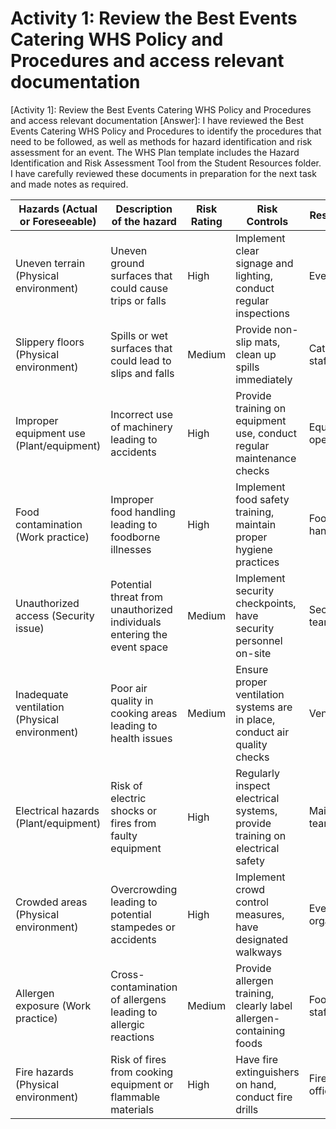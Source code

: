 # Activity 1: Review the Best Events Catering WHS Policy and Procedures and access relevant documentation

[Activity 1]: Review the Best Events Catering WHS Policy and Procedures and access relevant documentation
[Answer]: 
I have reviewed the Best Events Catering WHS Policy and Procedures to identify the procedures that need to be followed, as well as methods for hazard identification and risk assessment for an event. The WHS Plan template includes the Hazard Identification and Risk Assessment Tool from the Student Resources folder. I have carefully reviewed these documents in preparation for the next task and made notes as required.

| Hazards (Actual or Foreseeable) | Description of the hazard | Risk Rating | Risk Controls | Responsible |
|---------------------------------|---------------------------|-------------|---------------|-------------|
| Uneven terrain (Physical environment) | Uneven ground surfaces that could cause trips or falls | High | Implement clear signage and lighting, conduct regular inspections | Event staff |
| Slippery floors (Physical environment) | Spills or wet surfaces that could lead to slips and falls | Medium | Provide non-slip mats, clean up spills immediately | Catering staff |
| Improper equipment use (Plant/equipment) | Incorrect use of machinery leading to accidents | High | Provide training on equipment use, conduct regular maintenance checks | Equipment operators |
| Food contamination (Work practice) | Improper food handling leading to foodborne illnesses | High | Implement food safety training, maintain proper hygiene practices | Food handlers |
| Unauthorized access (Security issue) | Potential threat from unauthorized individuals entering the event space | Medium | Implement security checkpoints, have security personnel on-site | Security team |
| Inadequate ventilation (Physical environment) | Poor air quality in cooking areas leading to health issues | Medium | Ensure proper ventilation systems are in place, conduct air quality checks | Venue staff |
| Electrical hazards (Plant/equipment) | Risk of electric shocks or fires from faulty equipment | High | Regularly inspect electrical systems, provide training on electrical safety | Maintenance team |
| Crowded areas (Physical environment) | Overcrowding leading to potential stampedes or accidents | High | Implement crowd control measures, have designated walkways | Event organizers |
| Allergen exposure (Work practice) | Cross-contamination of allergens leading to allergic reactions | Medium | Provide allergen training, clearly label allergen-containing foods | Food service staff |
| Fire hazards (Physical environment) | Risk of fires from cooking equipment or flammable materials | High | Have fire extinguishers on hand, conduct fire drills | Fire safety officer |